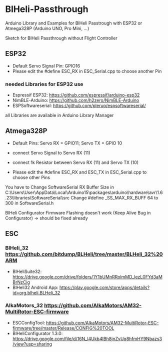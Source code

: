 # BlHeli-Passthrough
Arduino Library and Examples for BlHeli Passtrough with ESP32 or Atmega328P (Arduino UNO, Pro Mini, ...)


Sketch for BlHeli Passthrough without Flight Controller


## ESP32
- Default Servo Signal Pin: GPIO16
- Please edit the #define ESC_RX in ESC_Serial.cpp to choose another Pin


### needed Libraries for ESP32 use
- Espressif ESP32: https://github.com/espressif/arduino-esp32
- NimBLE-Arduino: https://github.com/h2zero/NimBLE-Arduino
- ESPSoftwareserial: https://github.com/plerup/espsoftwareserial/

all Libraries are available in Arduino Library Manager

## Atmega328P
- Default Pins: Servo RX = GPIO11; Servo TX = GPIO 10
- connect Servo Signal to Servo RX (11)
- connect 1k Resistor between Servo RX (11) and Servo TX (10)

- Please edit the #define ESC_RX and ESC_TX in ESC_Serial.cpp to choose other Pins

You have to Change SoftwareSerial RX Buffer Size in C:\Users\User\AppData\Local\Arduino15\packages\arduino\hardware\avr\1.6.23\libraries\SoftwareSerial\src
Change #define _SS_MAX_RX_BUFF 64 to 300 in SoftwareSerial.h

BlHeli Configurator Firmware Flashing doesn't work (Keep Alive Bug in Configurator) -> should be fixed already

## ESC
### BlHeli_32 https://github.com/bitdump/BLHeli/tree/master/BLHeli_32%20ARM
- BlHeliSuite32: https://drive.google.com/drive/folders/1Y1bUMnRRolmMD_lezL0FYd3aMBrNzCig
- BlHeli32 Android App: https://play.google.com/store/apps/details?id=org.blheli.BLHeli_32

### AlkaMotors_32 https://github.com/AlkaMotors/AM32-MultiRotor-ESC-firmware
- ESCConfigTool: https://github.com/AlkaMotors/AM32-MultiRotor-ESC-firmware/tree/master/Release/CONFIG%20TOOL
- BlHeliConfigurator 1.3.0: https://drive.google.com/file/d/16N_l4Ukb4IBh8jnZvUq8hfmHY9Nbazs3/view?usp=sharing

